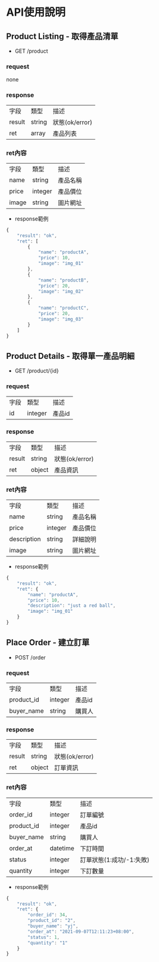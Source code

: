 # API使用說明

## Product Listing - 取得產品清單
* GET  /product
### request
none
### response
<table>
  <tr>
    <td>字段</td>
		<td>類型</td>
		<td>描述</td>
    </tr>
	<tr>
    <td>result</td>
    <td>string</td>
		<td>狀態(ok/error)</td>
  </tr>
  <tr>
    <td>ret</td>
    <td>array</td>
		<td>產品列表</td>
  </tr>
</table>

### ret內容
<table>
  <tr>
    <td>字段</td>
		<td>類型</td>
		<td>描述</td>
    </tr>
	<tr>
    <td>name</td>
    <td>string</td>
		<td>產品名稱</td>
  </tr>
  <tr>
    <td>price</td>
    <td>integer</td>
		<td>產品價位</td>
  </tr>
  <tr>
    <td>image</td>
    <td>string</td>
		<td>圖片網址</td>
  </tr>
</table>

* response範例

```javascript
{
    "result": "ok",
    "ret": [
        {
            "name": "productA",
            "price": 10,
            "image": "img_01"
        },
        {
            "name": "productB",
            "price": 20,
            "image": "img_02"
        },
        {
            "name": "productC",
            "price": 20,
            "image": "img_03"
        }
    ]
}
```

## Product Details - 取得單一產品明細
* GET  /product/{id}
### request
<table>
  <tr>
    <td>字段</td>
		<td>類型</td>
		<td>描述</td>
    </tr>
	<tr>
    <td>id</td>
    <td>integer</td>
		<td>產品id</td>
  </tr>
</table>

### response
<table>
  <tr>
    <td>字段</td>
		<td>類型</td>
		<td>描述</td>
    </tr>
	<tr>
    <td>result</td>
    <td>string</td>
		<td>狀態(ok/error)</td>
  </tr>
  <tr>
    <td>ret</td>
    <td>object</td>
		<td>產品資訊</td>
  </tr>
</table>

### ret內容
<table>
  <tr>
    <td>字段</td>
		<td>類型</td>
		<td>描述</td>
    </tr>
	<tr>
    <td>name</td>
    <td>string</td>
		<td>產品名稱</td>
  </tr>
  <tr>
    <td>price</td>
    <td>integer</td>
		<td>產品價位</td>
  </tr>
  <tr>
    <td>description</td>
    <td>string</td>
		<td>詳細說明</td>
  </tr>
  <tr>
    <td>image</td>
    <td>string</td>
		<td>圖片網址</td>
  </tr>
</table>

* response範例

```javascript
{
    "result": "ok",
    "ret": {
        "name": "productA",
        "price": 10,
        "description": "just a red ball",
        "image": "img_01"
    }
}
```

## Place Order - 建立訂單
* POST  /order
### request
<table>
  <tr>
    <td>字段</td>
		<td>類型</td>
		<td>描述</td>
    </tr>
	<tr>
    <td>product_id</td>
    <td>integer</td>
		<td>產品id</td>
  </tr>
	<tr>
    <td>buyer_name</td>
    <td>string</td>
		<td>購買人</td>
  </tr>
</table>

### response
<table>
  <tr>
    <td>字段</td>
		<td>類型</td>
		<td>描述</td>
    </tr>
	<tr>
    <td>result</td>
    <td>string</td>
		<td>狀態(ok/error)</td>
  </tr>
  <tr>
    <td>ret</td>
    <td>object</td>
		<td>訂單資訊</td>
  </tr>
</table>

### ret內容
<table>
  <tr>
    <td>字段</td>
		<td>類型</td>
		<td>描述</td>
    </tr>
	<tr>
    <td>order_id</td>
    <td>integer</td>
		<td>訂單編號</td>
  </tr>
  <tr>
    <td>product_id</td>
    <td>integer</td>
		<td>產品id</td>
  </tr>
  <tr>
    <td>buyer_name</td>
    <td>string</td>
		<td>購買人</td>
  </tr>
  <tr>
    <td>order_at</td>
    <td>datetime</td>
		<td>下訂時間</td>
  </tr>
  <tr>
    <td>status</td>
    <td>integer</td>
		<td>訂單狀態(1:成功/-1:失敗)</td>
  </tr>
  <tr>
    <td>quantity</td>
    <td>integer</td>
		<td>下訂數量</td>
  </tr>
</table>

* response範例

```javascript
{
    "result": "ok",
    "ret": {
        "order_id": 34,
        "product_id": "2",
        "buyer_name": "yj",
        "order_at": "2021-09-07T12:11:23+08:00",
        "status": 1,
        "quantity": "1"
    }
}
```